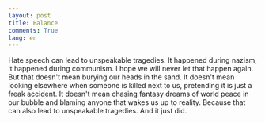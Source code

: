 ```yaml
---
layout: post
title: Balance
comments: True
lang: en
---
```


Hate speech can lead to unspeakable tragedies. It happened during nazism, it happened during communism. I hope we will never let that happen again. But that doesn't mean burying our heads in the sand. It doesn't mean looking elsewhere when someone is killed next to us, pretending it is just a freak accident. It doesn't mean chasing fantasy dreams of world peace in our bubble and blaming anyone that wakes us up to reality. Because that can also lead to unspeakable tragedies. And it just did.

